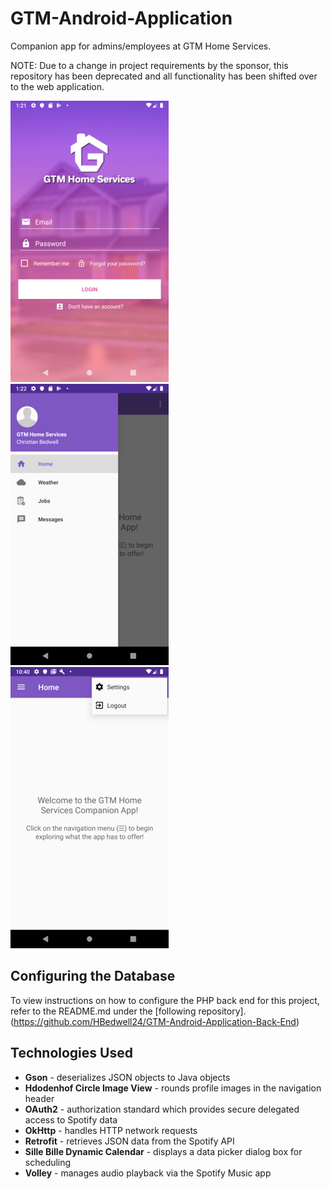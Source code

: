 # GTM-Android-Application
Companion app for admins/employees at GTM Home Services.

NOTE: Due to a change in project requirements by the sponsor, this repository has been deprecated and all functionality has been shifted over to the web application. 

![Login Screen](images/login_screen.png?raw=true "Login Screen")
![Navigation Menu](images/navigation_menu.png?raw=true "Navigation Menu")
![Settings Menu](images/settings_menu.png?raw=true "Settings Menu")

## Configuring the Database
To view instructions on how to configure the PHP back end for this project, refer to the README.md under the [following repository].(https://github.com/HBedwell24/GTM-Android-Application-Back-End)

## Technologies Used
* **Gson** - deserializes JSON objects to Java objects
* **Hdodenhof Circle Image View** - rounds profile images in the navigation header
* **OAuth2** - authorization standard which provides secure delegated access to Spotify data
* **OkHttp** - handles HTTP network requests
* **Retrofit** - retrieves JSON data from the Spotify API 
* **Sille Bille Dynamic Calendar** - displays a data picker dialog box for scheduling
* **Volley** - manages audio playback via the Spotify Music app
